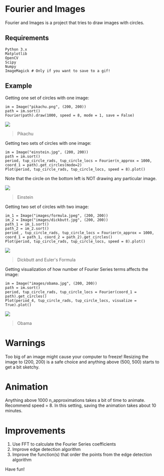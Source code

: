 # Fourier and Images

Fourier and Images is a project that tries to draw images with circles.

## Requirements
```
Python 3.x
Matplotlib
OpenCV
Scipy
Numpy
ImageMagick # Only if you want to save to a gif!
```

## Example 

Getting one set of circles with one image:
```
im = Image("pikachu.png", (200, 200))
path = im.sort()
Fourier(path).draw(1000, speed = 8, mode = 1, save = False)
```

[![](https://github.com/thinking-tower/Fourier-and-Images/blob/master/example_gifs/pikachu.gif)](https://github.com/thinking-tower/Fourier-and-Images/blob/master/example_gifs/pikachu.gif "Pikachu")

> Pikachu

Getting two sets of circles with one image:

```
im = Image("einstein.jpg", (200, 200))
path = im.sort()
period, tup_circle_rads, tup_circle_locs = Fourier(n_approx = 1000, coord_1 = path).get_circles(mode=2)
Plot(period, tup_circle_rads, tup_circle_locs, speed = 8).plot()
```
Note that the circle on the bottom left is NOT drawing any particular image.

[![](https://github.com/thinking-tower/Fourier-and-Images/blob/master/example_gifs/einstein.gif)](https://github.com/thinking-tower/Fourier-and-Images/blob/master/example_gifs/einstein.gif "Einstein")

> Einstein

Getting two set of circles with two image:
```
im_1 = Image("images/formula.jpeg", (200, 200))
im_2 = Image("images/dickbutt.jpg", (200, 200))
path_1 = im_1.sort()
path_2 = im_2.sort()
period_, tup_circle_rads, tup_circle_locs = Fourier(n_approx = 1000, coord_1 = path_1, coord_2 = path_2).get_circles()
Plot(period, tup_circle_rads, tup_circle_locs, speed = 8).plot()
```

[![](https://github.com/thinking-tower/Fourier-and-Images/blob/master/example_gifs/dickbutt_formula.gif)](https://github.com/thinking-tower/Fourier-and-Images/blob/master/example_gifs/dickbutt_formula.gif "Dickbutt and Euler's Formula")

> Dickbutt and Euler's Formula

Getting visualization of how number of Fourier Series terms affects the image:
```
im = Image("images/obama.jpg", (200, 200))
path = im.sort()
period, tup_circle_rads, tup_circle_locs = Fourier(coord_1 = path).get_circles()
Plot(period_4, tup_circle_rads, tup_circle_locs, visualize = True).plot()
```

[![](https://github.com/thinking-tower/Fourier-and-Images/blob/master/example_gifs/obama.gif)](https://github.com/thinking-tower/Fourier-and-Images/blob/master/example_gifs/obama.gif "Obama")

> Obama

# Warnings
Too big of an image might cause your computer to freeze! Resizing the image to (200, 200) is a safe choice and anything above (500, 500) starts to get a bit sketchy.

# Animation
Anything above 1000 n_approximations takes a bit of time to animate. Recommend speed = 8. In this setting, saving the animation takes about 10 minutes.

# Improvements
1) Use FFT to calculate the Fourier Series coefficients
2) Improve edge detection algorithm
3) Improve the function(s) that order the points from the edge detection algorithm

Have fun!
